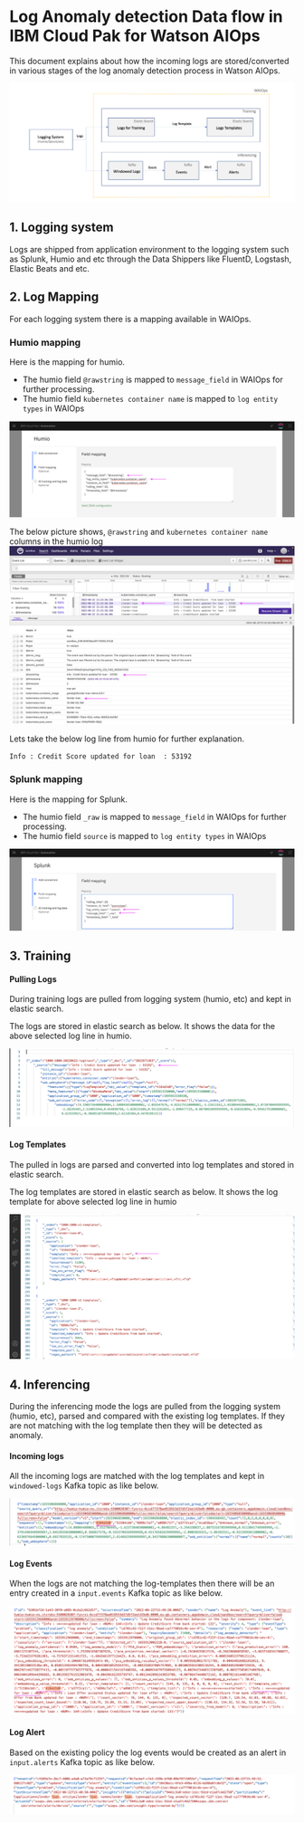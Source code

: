 # Log Anomaly detection Data flow in IBM Cloud Pak for Watson AIOps

This document explains about how the incoming logs are stored/converted in various stages of the log anomaly detection process in Watson AIOps. 
 
![Logs Data flow](./images/logs-data-flow.png)

## 1. Logging system

Logs are shipped from application environment to the logging system such as Splunk, Humio and etc through the Data Shippers like FluentD, Logstash, Elastic Beats and etc.

## 2. Log Mapping

For each logging system there is a mapping available in WAIOps.

### Humio mapping

Here is the mapping for humio.
- The humio field `@rawstring` is mapped to `message_field` in WAIOps for further processing.
- The humio field `kubernetes container name` is mapped to `log entity types` in WAIOps

![Humio Mapping](./images/humio-mapping.png)

The below picture shows, `@rawstring` and `kubernetes container name` columns in the humio log
![Humio](./images/log-in-humio.png)


Lets take the below log line from humio for further explanation.
```
Info : Credit Score updated for loan  : 53192
```

### Splunk mapping

Here is the mapping for Splunk.
- The humio field `_raw` is mapped to `message_field` in WAIOps for further processing.
- The humio field `source` is mapped to `log entity types` in WAIOps

![File Observer](./images/splunk-mapping.png)


## 3. Training

#### Pulling Logs

During training logs are pulled from logging system (humio, etc) and kept in elastic search.

The logs are stored in elastic search as below. It shows the data for the above selected log line in humio.

![Log](./images/log-in-es-for-training.png)

#### Log Templates

The pulled in logs are parsed and converted into log templates and stored in elastic search.

The log templates are stored in elastic search as below. It shows the log template for above selected log line in humio

![Log](./images/log-in-es-as-templates.png)


## 4. Inferencing

During the inferencing mode the logs are pulled from the logging system (humio, etc), parsed and compared with the existing log templates. If they are not matching with the log template then they will be detected as anomaly. 

#### Incoming logs

All the incoming logs are matched with the log templates and kept in `windowed-logs` Kafka topic as like below.

![Kafka ](./images/kafka-windowed.png)

#### Log Events

When the logs are not matching the log-templates then there will be an entry created in a `input.events` Kafka topic as like below.

![Kafka](./images/kafka-events.png)

#### Log Alert

Based on the existing policy the log events would be created as an alert in `input.alerts` Kafka topic as like below.

![Kafka](./images/kafka-alerts.png)
